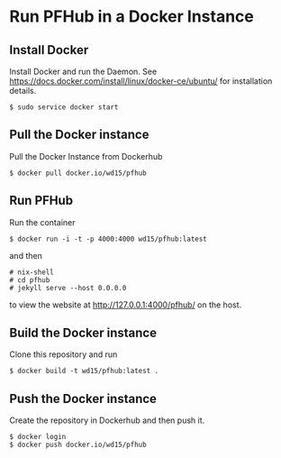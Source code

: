 # Run PFHub in a Docker Instance

## Install Docker

Install Docker and run the Daemon. See
https://docs.docker.com/install/linux/docker-ce/ubuntu/ for
installation details.

    $ sudo service docker start

## Pull the Docker instance

Pull the Docker Instance from Dockerhub

    $ docker pull docker.io/wd15/pfhub

## Run PFHub

Run the container

    $ docker run -i -t -p 4000:4000 wd15/pfhub:latest

and then

    # nix-shell
    # cd pfhub
    # jekyll serve --host 0.0.0.0

to view the website at http://127.0.0.1:4000/pfhub/ on the host.

## Build the Docker instance

Clone this repository and run

    $ docker build -t wd15/pfhub:latest .

## Push the Docker instance

Create the repository in Dockerhub and then push it.

    $ docker login
    $ docker push docker.io/wd15/pfhub
